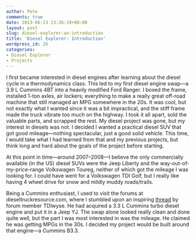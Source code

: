 ```yaml
---
author: Pete
comments: true
date: 2013-06-23 23:26:19+00:00
layout: post
slug: diesel-explorer-an-introduction
title: 'Diesel Explorer: Introduction'
wordpress_id: 26
categories:
- Diesel Explorer
- Projects
---
```


I first became interested in diesel engines after learning about the diesel cycle in a thermodynamics class. This led to my first diesel engine swap—a 3.9 L Cummins 4BT into a heavily modified Ford Ranger. I boxed the frame, installed 1-ton axles, air lockers; everything to make a really great off-road machine that still managed an MPG somewhere in the 20s. It was cool, but not exactly what I wanted since it was a bit impractical, and the stiff frame made the truck vibrate too much on the highway. I took it all apart, sold the valuable parts, and scrapped the rest. My diesel project was gone, but my interest in diesels was not. I decided I wanted a practical diesel SUV that got good mileage—nothing spectacular, just a good solid vehicle. This time, I would take what I had learned from that and my previous projects, but think long and hard about the goals of the project before starting. 

At this point in time—around 2007–2008—I believe the only commercially available (in the US) diesel SUVs were the Jeep Liberty and the way-out-of-my-price-range Volkswagen Toureg, neither of which got the mileage I was looking for. I could have went for a Volkswagen TDI Golf, but I really like having 4 wheel drive for snow and mildly muddy roads/trails. 

Being a Cummins enthusiast, I used to visit the forums at dieseltruckresource.com, where I stumbled upon an inspiring [thread](http://www.dieseltruckresource.com/dev/b3-3t-jeep-yj-t112807.html) by forum member TDIwyse. He had acquired a 3.3 L Cummins turbo diesel engine and put it in a Jeep YJ. The swap alone looked really clean and done quite well, but the part I was most interested in was the mileage. He claimed he was getting MPGs in the 30s. I decided my project would be built around that engine—a Cummins B3.3.
